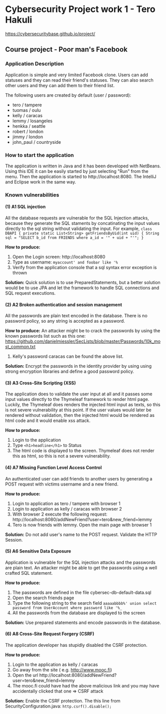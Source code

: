 # Cybersecurity Project work 1 - Tero Hakuli

https://cybersecuritybase.github.io/project/ 

## Course project - Poor man's Facebook
### Application Description
Application is simple and very limited Facebook clone. Users can add statuses and they can read their
friend's statuses. They can also search other users and they can add them to their
friend list.

The following users are created by default (user / password):

- tero / tampere
- tuomas / oulu
- kelly / caracas
- lemmy / losangeles
- henkka / seattle
- robert / london
- jimmy / london
- john_paul / countryside

### How to start the application
The application is written in Java and it has been developed with NetBeans. Using this IDE
it can be easily started by just selecting "Run" from the menu. Then the application is started
to http://localhost:8080. The IntelliJ and Eclipse work in the same way.


### Known vulnerabilities
#### (1) A1 SQL injection
All the database requests are vulnerable for the SQL Injection attacks, because
they generate the SQL staments by concatinating the input values directly to the
sql string without validating the input.
For example, 
`class DBAPI {
  private static List<String> getFriendsByUid(int uid) {
    String sql = "SELECT b_id from FRIENDS where a_id = '" + uid + "'";
}`

**How to produce:**
1. Open the Login screen: http://localhost:8080
2. Type as username: `myaccount' and foobar like '%`
3. Verify from the application console that a sql syntax error exception is thrown

**Solution:**
Quick solution is to use PreparedStatements, but a better solution would be to 
use JPA and let the framework to handle SQL connections and SQL request executions.


#### (2) A2 Broken authentication and session management
All the passwords are plain text encoded in the database. There is no password policy, so any 
string is accepted as a password.

**How to produce:**
An attacker might be to crack the passwords by using the known passwords list such as this one: 
https://github.com/danielmiessler/SecLists/blob/master/Passwords/10k_most_common.txt


1. Kelly's password caracas can be found the above list.

**Solution:**
Encrypt the passwords in the identity provider by using using strong encryption libraries and 
define a good password policy.


#### (3) A3 Cross-Site Scripting (XSS)
The application does to validate the user input at all and it passes some input values 
directly to the Thymeleaf framework to render html page. Luckily, the Thymeleaf
does renders the injected html input as texts, so this is not severe vulnerability
at this point. If the user values would later be rendered without validation, then
the injected html would be rendered as html code and it would enable xss attack.

**How to produce:**

1. Login to the application
2. Type `<h1>headline</h1>` to Status
3. The html code is displayed to the screen. Thymeleaf does not render this as html, so this is not a severe vulnerability.


#### (4) A7 Missing Function Level Access Control
An authenticated user can add friends to another users by generating a POST request
with victims username and a new friend.

**How to produce:**

1. Login to application as tero / tampere with browser 1
2. Login to application as kelly / caracas with browser 2
3. With browser 2 execute the following request: http://localhost:8080/addNewFriend?user=tero&new_friend=lemmy
4. Tero is now friends with lemmy. Open the main page with browser 1

**Solution:**
Do not add user's name to the POST request. Validate the HTTP Session.


#### (5) A6 Sensitive Data Exposure
Application is vulnerable for the SQL injection attacks and the passwords are plain text.
An attacker might be able to get the passwords using a well crafted SQL statement.

**How to produce:**

1. The passwords are defined in the file cybersec-db-default-data.sql
2. Open the search friends page
3. Type the following string to the search field `aaaaabbbb%' union select password from UserAccount where password like '%_`
4. All the passwords from the database are displayed to the screen

**Solution:**
Use prepared statements and encode passwords in the database.


#### (6) A8 Cross-Site Request Forgery (CSRF)
The application developer has stupidly disabled the CSRF protection.

**How to produce:**

1. Login to the application as kelly / caracas
2. Go away from the site ( e.g. http://www.mooc.fi)
3. Open the url http://localhost:8080/addNewFriend?user=tero&new_friend=lemmy
4. The mooc.fi could have had the above malicious link and you may have accidentally clicked that one => CSRF attack 

**Solution:**
Enable the CSRF protection. The this line from SecurityConfiguration.java: `http.csrf().disable();`

